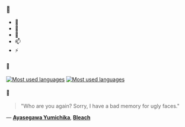 ### 👋

- 🔭
- 🌱
- 💬
- 📫
- ⚡

#### 🧏

[![Most used languages](https://github-readme-stats-aynah.vercel.app/api/top-langs/?username=aynh&theme=solarized-dark&langs_count=6&layout=compact&hide_title=true)](https://github.com/anuraghazra/github-readme-stats#gh-dark-mode-only)
[![Most used languages](https://github-readme-stats-aynah.vercel.app/api/top-langs/?username=aynh&theme=solarized-light&langs_count=6&layout=compact&hide_title=true)](https://github.com/anuraghazra/github-readme-stats#gh-light-mode-only)

#### 💬

> "Who are you again? Sorry, I have a bad memory for ugly faces."

&mdash; [**Ayasegawa Yumichika**](https://myanimelist.net/character.php?q=Ayasegawa%20Yumichika&cat=character), [**Bleach**](https://myanimelist.net/search/all?q=Bleach&cat=all)
